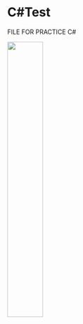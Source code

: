 # C#Test
FILE FOR PRACTICE C#


 <img src="https://cdn.jsdelivr.net/gh/devicons/devicon/icons/csharp/csharp-original.svg" width="40%"/>
          

